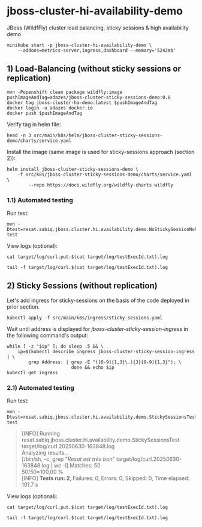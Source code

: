 # jboss-cluster-hi-availability-demo
JBoss (WildfFly) cluster load balancing, sticky sessions &amp; high availability demo

```console
minikube start -p jboss-cluster-hi-availability-demo \
	--addons=metrics-server,ingress,dashboard --memory='5242mb'
```

## 1) Load-Balancing (without sticky sessions or replication)
```console
mvn -Popenshift clean package wildfly:image
pushImageAndTag=adazes/jboss-cluster-sticky-sessions-demo:0.8
docker tag jboss-cluster-ha-demo:latest $pushImageAndTag
docker login -u adazes docker.io
docker push $pushImageAndTag
```

Verify tag in helm file:

```console
head -n 3 src/main/k8s/helm/jboss-cluster-sticky-sessions-demo/charts/service.yaml
```

Install the image (same image is used for sticky-sessions approach (section 2)):

```console
helm install jboss-cluster-sticky-sessions-demo \
	-f src/k8s/jboss-cluster-sticky-sessions-demo/charts/service.yaml \
		--repo https://docs.wildfly.org/wildfly-charts wildfly
```

### 1.1) Automated testing
Run test:

```console
mvn -Dtest=resat.sabiq.jboss.cluster.hi.availability.demo.NoStickySessionNoReplicationTest test
```

View logs (optional):

```shell
cat target/log/curl.put.$(cat target/log/testExecId.txt).log

tail -f target/log/curl.$(cat target/log/testExecId.txt).log
```

## 2) Sticky Sessions (without replication)
Let's add ingress for sticky-sessions on the basis of the code deployed in prior section.

```console
kubectl apply -f src/main/k8s/ingress/sticky-sessions.yaml
```
Wait until address is displayed for *jboss-cluster-sticky-session-ingress* in the following
	command's output:

```console
while [ -z "$ip" ]; do sleep .5 && \
	ip=$(kubectl describe ingress jboss-cluster-sticky-session-ingress | \
		grep Address: | grep -E "([0-9]{1,3}\.){3}[0-9]{1,3}"); \
						done && echo $ip
kubectl get ingress
```

### 2.1) Automated testing
Run test:

```console
mvn -Dtest=resat.sabiq.jboss.cluster.hi.availability.demo.StickySessionsTest test
```

> [INFO] Running resat.sabiq.jboss.cluster.hi.availability.demo.StickySessionsTest  
target/log/curl.20250630-163848.log  
Analyzing results...  
[/bin/sh, -c, grep "*Resat est très bon*" target/log/curl.20250630-163848.log | wc -l]
Matches: 50  
50/50=100,00 %  
[INFO] **Tests run: 2**, Failures: 0, Errors: 0, Skipped: 0, Time elapsed: 101.7 s

View logs (optional):

```shell
cat target/log/curl.put.$(cat target/log/testExecId.txt).log

tail -f target/log/curl.$(cat target/log/testExecId.txt).log
```

